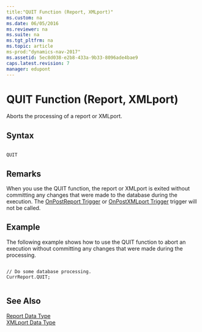 ```yaml
---
title:"QUIT Function (Report, XMLport)"
ms.custom: na
ms.date: 06/05/2016
ms.reviewer: na
ms.suite: na
ms.tgt_pltfrm: na
ms.topic: article
ms-prod:"dynamics-nav-2017"
ms.assetid: 5ec8d038-e2b8-433a-9b33-8096ade4bae9
caps.latest.revision: 7
manager: edupont
---
```

# QUIT Function (Report, XMLport)
Aborts the processing of a report or XMLport.  
  
## Syntax  
  
```  
  
QUIT  
```  
  
## Remarks  
 When you use the QUIT function, the report or XMLport is exited without committing any changes that were made to the database during the execution. The [OnPostReport Trigger](OnPostReport-Trigger.md) or [OnPostXMLport Trigger](OnPostXMLport-Trigger.md) trigger will not be called.  
  
## Example  
 The following example shows how to use the QUIT function to abort an execution without committing any changes that were made during the processing.  
  
```  
  
// Do some database processing.  
CurrReport.QUIT;  
  
```  
  
## See Also  
 [Report Data Type](Report-Data-Type.md)   
 [XMLport Data Type](XMLport-Data-Type.md)